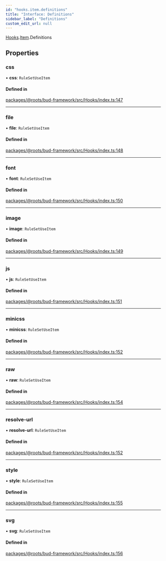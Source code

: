 ```yaml
---
id: "hooks.item.definitions"
title: "Interface: Definitions"
sidebar_label: "Definitions"
custom_edit_url: null
---
```


[Hooks](../modules/hooks.md).[Item](../modules/hooks.item.md).Definitions

## Properties

### css

• **css**: `RuleSetUseItem`

#### Defined in

[packages/@roots/bud-framework/src/Hooks/index.ts:147](https://github.com/roots/bud/blob/7200ac65/packages/@roots/bud-framework/src/Hooks/index.ts#L147)

___

### file

• **file**: `RuleSetUseItem`

#### Defined in

[packages/@roots/bud-framework/src/Hooks/index.ts:148](https://github.com/roots/bud/blob/7200ac65/packages/@roots/bud-framework/src/Hooks/index.ts#L148)

___

### font

• **font**: `RuleSetUseItem`

#### Defined in

[packages/@roots/bud-framework/src/Hooks/index.ts:150](https://github.com/roots/bud/blob/7200ac65/packages/@roots/bud-framework/src/Hooks/index.ts#L150)

___

### image

• **image**: `RuleSetUseItem`

#### Defined in

[packages/@roots/bud-framework/src/Hooks/index.ts:149](https://github.com/roots/bud/blob/7200ac65/packages/@roots/bud-framework/src/Hooks/index.ts#L149)

___

### js

• **js**: `RuleSetUseItem`

#### Defined in

[packages/@roots/bud-framework/src/Hooks/index.ts:151](https://github.com/roots/bud/blob/7200ac65/packages/@roots/bud-framework/src/Hooks/index.ts#L151)

___

### minicss

• **minicss**: `RuleSetUseItem`

#### Defined in

[packages/@roots/bud-framework/src/Hooks/index.ts:152](https://github.com/roots/bud/blob/7200ac65/packages/@roots/bud-framework/src/Hooks/index.ts#L152)

___

### raw

• **raw**: `RuleSetUseItem`

#### Defined in

[packages/@roots/bud-framework/src/Hooks/index.ts:154](https://github.com/roots/bud/blob/7200ac65/packages/@roots/bud-framework/src/Hooks/index.ts#L154)

___

### resolve-url

• **resolve-url**: `RuleSetUseItem`

#### Defined in

[packages/@roots/bud-framework/src/Hooks/index.ts:152](https://github.com/roots/bud/blob/7200ac65/packages/@roots/bud-framework/src/Hooks/index.ts#L152)

___

### style

• **style**: `RuleSetUseItem`

#### Defined in

[packages/@roots/bud-framework/src/Hooks/index.ts:155](https://github.com/roots/bud/blob/7200ac65/packages/@roots/bud-framework/src/Hooks/index.ts#L155)

___

### svg

• **svg**: `RuleSetUseItem`

#### Defined in

[packages/@roots/bud-framework/src/Hooks/index.ts:156](https://github.com/roots/bud/blob/7200ac65/packages/@roots/bud-framework/src/Hooks/index.ts#L156)
